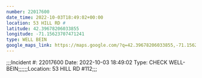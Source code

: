```yaml
---
number: 22017600
date_time: 2022-10-03T18:49:02+00:00
location: 53 HILL RD #
latitude: 42.39678206033855
longitude: -71.15623707471241
type: WELL BEIN
google_maps_link: https://maps.google.com/?q=42.39678206033855,-71.15623707471241
---
```


;;;Incident #: 22017600  Date: 2022-10-03 18:49:02   Type: CHECK WELL-BEIN;;;;;;Location: 53 HILL RD #112;;;
